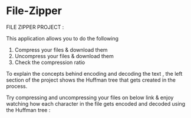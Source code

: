 # File-Zipper

FILE ZIPPER PROJECT :

This application allows you to do the following 
1. Compress your files & download them
2. Uncompress your files & download them
3. Check the compression ratio

To explain the concepts behind encoding and decoding the text , the left section of the project shows the Huffman tree that gets created in the process. 

Try compressing and uncompressing your files on below link  & enjoy watching how each character in the file gets encoded and decoded using the Huffman tree :

